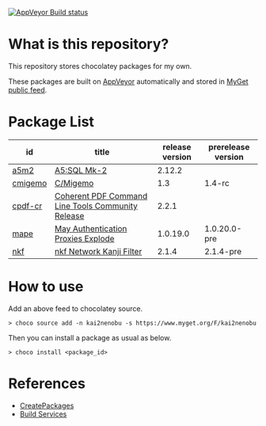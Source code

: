 [![AppVeyor Build status](https://ci.appveyor.com/api/projects/status/1vv03ri8bujes620/branch/master?svg=true)](https://ci.appveyor.com/project/kai2nenobu/chocolatey-packages/branch/master)

# What is this repository?

This repository stores chocolatey packages for my own.

These packages are built on [AppVeyor](https://www.appveyor.com/) automatically and stored in [MyGet public feed](https://www.myget.org/F/kai2nenobu).

# Package List

| id                 | title                                                                                  | release version | prerelease version |
|--------------------|----------------------------------------------------------------------------------------|-----------------|--------------------|
| [a5m2](a5m2)       | [A5:SQL Mk-2](http://a5m2.mmatsubara.com/)                                             |          2.12.2 |                    |
| [cmigemo](cmigemo) | [C/Migemo](https://github.com/koron/cmigemo)                                           |             1.3 | 1.4-rc             |
| [cpdf-cr](cpdf-cr) | [Coherent PDF Command Line Tools Community Release](http://community.coherentpdf.com/) |           2.2.1 |                    |
| [mape](mape)       | [May Authentication Proxies Explode](https://github.com/ipponshimeji/MAPE)             |        1.0.19.0 | 1.0.20.0-pre       |
| [nkf](nkf)         | [nkf Network Kanji Filter](https://ja.osdn.net/projects/nkf/)                          |           2.1.4 | 2.1.4-pre          |

# How to use

Add an above feed to chocolatey source.

```
> choco source add -n kai2nenobu -s https://www.myget.org/F/kai2nenobu
```

Then you can install a package as usual as below.

```
> choco install <package_id>
```

# References

- [CreatePackages](https://chocolatey.org/docs/create-packages)
- [Build Services](https://docs.myget.org/docs/reference/build-services)
